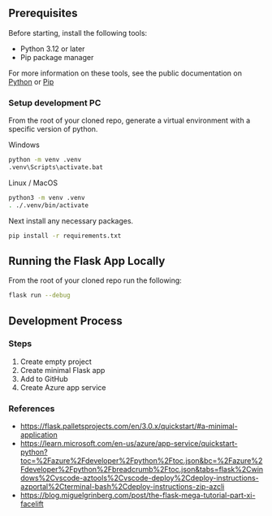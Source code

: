 ## Prerequisites

Before starting, install the following tools:

- Python 3.12 or later
- Pip package manager

For more information on these tools, see the public documentation on
[Python](https://www.python.org/downloads/) or
[Pip](https://pip.pypa.io/en/stable/installing/)

### Setup development PC
From the root of your cloned repo, generate a virtual environment with a
specific version of python.

Windows
```bash
python -m venv .venv
.venv\Scripts\activate.bat
```

Linux / MacOS
```bash
python3 -m venv .venv
. ./.venv/bin/activate
```

Next install any necessary packages.

```bash
pip install -r requirements.txt
```

## Running the Flask App Locally

From the root of your cloned repo run the following:

```bash
flask run --debug
```

## Development Process

### Steps

1. Create empty project
2. Create minimal Flask app
2. Add to GitHub
2. Create Azure app service

### References

* https://flask.palletsprojects.com/en/3.0.x/quickstart/#a-minimal-application
* https://learn.microsoft.com/en-us/azure/app-service/quickstart-python?toc=%2Fazure%2Fdeveloper%2Fpython%2Ftoc.json&bc=%2Fazure%2Fdeveloper%2Fpython%2Fbreadcrumb%2Ftoc.json&tabs=flask%2Cwindows%2Cvscode-aztools%2Cvscode-deploy%2Cdeploy-instructions-azportal%2Cterminal-bash%2Cdeploy-instructions-zip-azcli
* https://blog.miguelgrinberg.com/post/the-flask-mega-tutorial-part-xi-facelift

